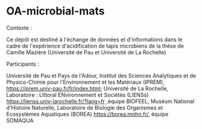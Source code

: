 # OA-microbial-mats

Contexte :

Ce dépôt est destiné à l'échange de données et d'informations dans le cadre de l'expérience d'acidification de tapis microbiens de la thèse de Camille Mazière (Université de Pau et Université de La Rochelle)

Participants : 

Université de Pau et Pays de l'Adour, Institut des Sciences Analytiques et de Physico-Chimie pour l'Environnement et les Matériaux (IPREM), https://iprem.univ-pau.fr/fr/index.html; 
Université de La Rochelle, Laboratoire : LIttoral ENvironnement et Sociétés (LIENSs) https://lienss.univ-larochelle.fr/?lang=fr ,équipe BIOFEEL; 
Muséum National d'Histoire Naturelle, Laboratoire de Biologie des Organismes et Ecosystèmes Aquatiques (BOREA) https://borea.mnhn.fr/, équipe SOMAQUA 
